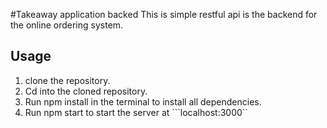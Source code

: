 #Takeaway application backed 
This is simple restful api is the backend for the online ordering system. 

## Usage
1. clone the repository. 
2. Cd into the cloned repository. 
3. Run npm install in the terminal to install all dependencies. 
4. Run npm start to start the server at ```localhost:3000``

